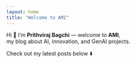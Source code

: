 ```yaml
---
layout: home
title: "Welcome to AMI"
---
```


Hi 👋 I’m **Prithviraj Bagchi** — welcome to **AMI**,  
my blog about AI, innovation, and GenAI projects.

Check out my latest posts below ⬇️

